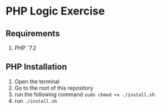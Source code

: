 # PHP Logic Exercise

## Requirements
1. PHP ˆ7.2 


## PHP Installation
1. Open the terminal 
2. Go to the root of this repository
3. run the following command `sudo chmod +x ./install.sh`
4. run `./install.sh`
